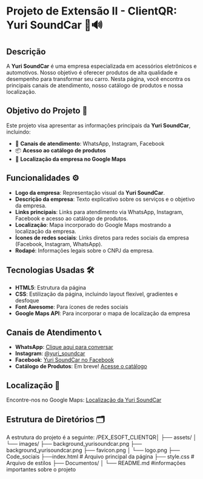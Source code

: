 # Projeto de Extensão II - ClientQR: Yuri SoundCar 🚗🔊

## Descrição
A **Yuri SoundCar** é uma empresa especializada em acessórios eletrônicos e automotivos. Nosso objetivo é oferecer produtos de alta qualidade e desempenho para transformar seu carro. Nesta página, você encontra os principais canais de atendimento, nosso catálogo de produtos e nossa localização.

## Objetivo do Projeto 🎯
Este projeto visa apresentar as informações principais da **Yuri SoundCar**, incluindo:
- 📱 **Canais de atendimento**: WhatsApp, Instagram, Facebook
- 📦 **Acesso ao catálogo de produtos**
- 📍 **Localização da empresa no Google Maps**

## Funcionalidades ⚙️
- **Logo da empresa**: Representação visual da **Yuri SoundCar**.
- **Descrição da empresa**: Texto explicativo sobre os serviços e o objetivo da empresa.
- **Links principais**: Links para atendimento via WhatsApp, Instagram, Facebook e acesso ao catálogo de produtos.
- **Localização**: Mapa incorporado do Google Maps mostrando a localização da empresa.
- **Ícones de redes sociais**: Links diretos para redes sociais da empresa (Facebook, Instagram, WhatsApp).
- **Rodapé**: Informações legais sobre o CNPJ da empresa.

## Tecnologias Usadas 🛠️
- **HTML5**: Estrutura da página
- **CSS**: Estilização da página, incluindo layout flexível, gradientes e desfoque
- **Font Awesome**: Para ícones de redes sociais
- **Google Maps API**: Para incorporar o mapa de localização da empresa

## Canais de Atendimento 📞
- **WhatsApp**: [Clique aqui para conversar](https://wa.me/+554791343762)
- **Instagram**: [@yuri_soundcar](https://www.instagram.com/yuri_soundcar/)
- **Facebook**: [Yuri SoundCar no Facebook](https://www.facebook.com/yurisoundcar/)
- **Catálogo de Produtos**: Em breve! [Acesse o catálogo](https://www.yourwebsite.com)

## Localização 📍
Encontre-nos no Google Maps:
[Localização da Yuri SoundCar](https://www.google.com/maps/embed?pb=!1m18!1m12!1m3!1d3572.8162838226654!2d-48.7862005!3d-26.429404599999998!2m3!1f0!2f0!3f0!3m2!1i1024!2i768!4f13.1!3m3!1m2!1s0x94decb23e571a905%3A0x22489b223e551d74!2sR.%20Jos%C3%A9%20J%C3%BAlio%20Moreira%2C%203900%20-%20Araquari%2C%20SC%2C%2089245-000)

## Estrutura de Diretórios 🗂️
A estrutura do projeto é a seguinte:
/PEX_ESOFT_CLIENTQR│
├── assets/ 
│ └── images/
├── background_yurisoundcar.png
├── background_yurisoundcar.png
├── favicon.png
│ └── logo.png
├── Code_sociais
├──index.html # Arquivo principal da página 
├── style.css # Arquivo de estilos 
├── Documentos/ 
│ └── README.md #informações importantes sobre o projeto 

